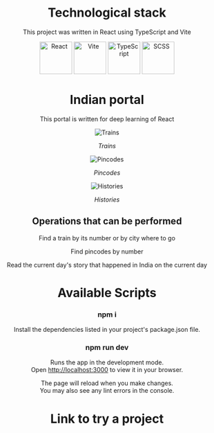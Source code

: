 <div align="center">

# Technological stack

This project was written in React using TypeScript and Vite

<img src="https://cdn.freebiesupply.com/logos/large/2x/react-1-logo-png-transparent.png" alt="React" width="75" height="75" style="object-fit: cover;">
<img src="https://upload.wikimedia.org/wikipedia/commons/f/f1/Vitejs-logo.svg" alt="Vite" width="75" height="75" style="object-fit: cover">
<img src="https://static-00.iconduck.com/assets.00/typescript-icon-icon-1024x1024-vh3pfez8.png" alt="TypeScript" width="75" height="75" style="object-fit: cover;">
<img src="https://cdn-icons-png.flaticon.com/512/5968/5968358.png" alt="SCSS" width="75" height="75" style="object-fit: cover;">

# Indian portal

This portal is written for deep learning of React

![Trains](https://docs.google.com/uc?id=107hFbYmM1sZxHkRTpy81EW3rSlY2JlRt)

<i>Trains</i>

![Pincodes](https://docs.google.com/uc?id=1RG3b3xJzsvlm56pi-z4oWBzD1wKJvqn5)

<i>Pincodes</i>

![Histories](https://docs.google.com/uc?id=1KicvzPkXdSv4zpW49VRXYx42MbGAv8za)

<i>Histories</i>

## Operations that can be performed

<p>Find a train by its number or by city where to go</p>
<p>Find pincodes by number</p>
<p>Read the current day's story that happened in India on the current day</p>

# Available Scripts

### npm i

Install the dependencies listed in your project's package.json file.

### npm run dev

Runs the app in the development mode.\
Open [http://localhost:3000](http://localhost:3000) to view it in your browser.

The page will reload when you make changes.\
You may also see any lint errors in the console.

# Link to try a project

</div>
